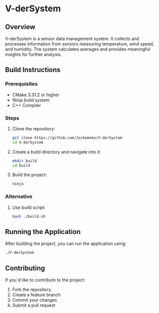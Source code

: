# V-derSystem

## Overview
V-derSystem is a sensor data management system. It collects and processes information from sensors measuring temperature, wind speed, and humidity. The system calculates averages and provides meaningful insights for further analysis.

## Build Instructions

### Prerequisites
- CMake 3.31.2 or higher
- Ninja build system
- C++ Compiler

### Steps
1. Clone the repository:
    ```sh
    git clone https://github.com/Jockomoko/V-derSystem
    cd V-derSystem
    ```

2. Create a build directory and navigate into it:
    ```sh
    mkdir build
    cd build
    ```


3. Build the project:
    ```sh
    ninja
    ```

### Alternative
1. Use build script:
    ```sh
    bash ./build.sh
    ```

## Running the Application
After building the project, you can run the application using:
```sh
./V-derSystem
```

## Contributing
If you´d like to contribute to the project:
1. Fork the repository.
2. Create a feature branch
3. Commit your changes
4. Submit a pull request
